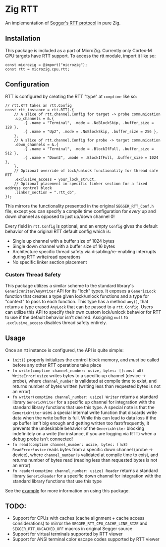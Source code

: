 # Zig RTT

An implementation of [Segger's RTT protocol](https://wiki.segger.com/RTT) in pure Zig.

## Installation

This package is included as a part of MicroZig. Currently only Cortex-M CPU targets have RTT support. To access the
rtt module, import it like so:
``` Zig
const microzig = @import("microzig");
const rtt = microzig.cpu.rtt;
```

## Configuration

RTT is configured by creating the RTT "type" at `comptime` like so:
```Zig
// rtt.RTT takes an rtt.Config
const rtt_instance = rtt.RTT(.{
    // A slice of rtt.channel.Config for target -> probe communication
    .up_channels = &.{
        .{ .name = "Terminal", .mode = .NoBlockSkip, .buffer_size = 128 },
        .{ .name = "Up2", .mode = .NoBlockSkip, .buffer_size = 256 },
    },
    // A slice of rtt.channel.Config for probe -> target communication
    .down_channels = &.{
        .{ .name = "Terminal", .mode = .BlockIfFull, .buffer_size = 512 },
        .{ .name = "Down2", .mode = .BlockIfFull, .buffer_size = 1024 },
    },
    // Optional override of lock/unlock functionality for thread safe RTT
    .exclusive_access = your_lock_struct,
    // Optional placement in specific linker section for a fixed address control block
    .linker_section = ".rtt_cb",
});
```

This mirrors the functionality presented in the original `SEGGER_RTT_Conf.h` file, except you
can specify a compile time configuration for _every_ up and down channel as opposed to just
up/down channel 0!

Every field in `rtt.Config` is optional, and an empty `Config` gives the default behavior of the
original RTT default config which is:
- Single up channel with a buffer size of 1024 bytes
- Single down channel with a buffer size of 16 bytes
- Architecture specific thread safety via disabling/re-enabling interrupts during RTT write/read operations
- No specific linker section placement

### Custom Thread Safety

This package utilizes a similar scheme to the standard library's `GenericWriter`/`AnyWriter` API for its "lock" types.
It exposes a `GenericLock` function that creates a type given lock/unlock functions and a type for "context" to pass
to each function. This type has a method `any()`, that returns a type erased `AnyLock` that can be passed to a 
`rtt.Config`. Users can utilize this API to specify their own custom lock/unlock behavior for RTT to use if the default
behavior isn't desired. Assigning `null` to `.exclusive_access` disables thread safety entirely.

## Usage

Once an rtt instance is configured, the API is quite simple:
- `init()` properly initializes the control block memory, and _must_ be called before any other RTT operations take
place
- `fn write(comptime channel_number: usize, bytes: []const u8) WriteError!usize` writes bytes to a specific up channel
(device -> probe), where `channel_number` is validated at compile time to exist, and returns number of bytes written
(writing less than requested bytes is not an error)
- `fn writer(comptime channel_number: usize) Writer` returns a standard library `GenericWriter` for a specific up
channel for integration with the standard library functions that use this type. A special note is that the
`GenericWriter` uses a special internal write function that discards write data when the write buffer is full. While
this can lead to data loss if the up buffer isn't big enough and getting written too fast/frequently, it prevents the
undesirable behavior of the `GenericWriter` blocking indefinitely on a write (for instance, if you are logging via RTT)
when a debug probe isn't connected!
- `fn read(comptime channel_number: usize, bytes: []u8) ReadError!usize` reads bytes from a specific down channel
(probe -> device), where `channel_number` is validated at compile time to exist, and returns number of bytes read
(reading less than requested bytes is not an error)
- `fn reader(comptime channel_number: usize) Reader` returns a standard library `GenericReader` for a specific down
channel for integration with the standard library functions that use this type

See the [example](../../examples/raspberrypi/rp2xxx/src/rtt_log.zig) for more information on using this package.

## TODO:
- Support for CPUs with caches (cache alignment + cache access considerations) to mirror the
`SEGGER_RTT_CPU_CACHE_LINE_SIZE` and `SEGGER_RTT_UNCACHED_OFF` macros in original Segger source
- Support for virtual terminals supported by RTT viewer
- Support for ANSI terminal color escape codes supported by RTT viewer
